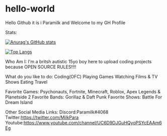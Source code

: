 # hello-world

Hello Github it is i Paramilk and Welcome to my GH Profile 

Stats:

[![Anurag's GitHub stats](https://github-readme-stats.vercel.app/api?username=Paramilk&show_icons=true&theme=radical)](https://github.com/anuraghazra/github-readme-stats)

[![Top Langs](https://github-readme-stats.vercel.app/api/top-langs/?username=Paramilk&show_icons=true&theme=radical)](https://github.com/anuraghazra/github-readme-stats)

Who Am I:
I'm a britsh autistic 15yo boy here to upload coding projects because
OPEN SOURCE RULES!!!!

What do you like to do:
Coding(OFC)
Playing Games
Watching Films & TV Shows
Eating
Travel

Favorite Games:
Psychonauts, Fortnite, Minecraft, Roblox, Apex Legends & Planetside 2
Favorite Bands:
Gorillaz & Daft Punk
Favorite Shows:
Battle For Dream Island

Other Social Media Links:
Discord:Paramilk#4068
Twitter:https://twitter.com/MilkPara
Youtube:https://www.youtube.com/channel/UC6D9DJGuHQyoPSYcEAAm6Eg
